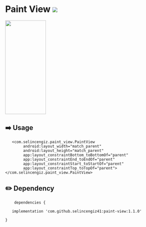  # Paint View [![](https://jitpack.io/v/selincengiz41/paint-view.svg)](https://jitpack.io/#selincengiz41/paint-view)


 <img src="https://github.com/selincengiz41/paint-view/assets/60012262/2377db66-7dd4-4535-9973-835e0b8b2478" width="130" height="300"/>

## ➡️ Usage 
```
   <com.selincengiz.paint_view.PaintView
        android:layout_width="match_parent"
        android:layout_height="match_parent"
        app:layout_constraintBottom_toBottomOf="parent"
        app:layout_constraintEnd_toEndOf="parent"
        app:layout_constraintStart_toStartOf="parent"
        app:layout_constraintTop_toTopOf="parent"></com.selincengiz.paint_view.PaintView>

```
 
## :pencil2: Dependency
```
    dependencies {

   implementation 'com.github.selincengiz41:paint-view:1.1.0'

}
```
